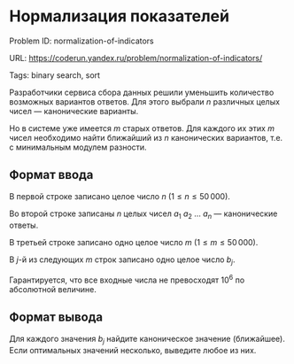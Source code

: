 # Нормализация показателей

Problem ID: normalization-of-indicators

URL: https://coderun.yandex.ru/problem/normalization-of-indicators/

Tags: binary search, sort

Разработчики сервиса сбора данных решили уменьшить количество возможных вариантов ответов. Для этого выбрали $n$ различных целых чисел — канонические варианты.

Но в системе уже имеется $m$ старых ответов. Для каждого их этих $m$ чисел необходимо найти ближайший из $n$ канонических вариантов, т.е. с минимальным модулем разности.


## Формат ввода

В первой строке записано целое число $n$ ($1 \le n \le 50\,000$).

Во второй строке записаны $n$ целых чисел $a_1$ $a_2$ … $a_n$ — канонические ответы.

В третьей строке записано одно целое число $m$ ($1 \le m \le 50\,000$).

В $j$-й из следующих $m$ строк записано одно целое число $b_{j}$.

Гарантируется, что все входные числа не превосходят $10^{6}$ по абсолютной величине.


## Формат вывода

Для каждого значения $b_j$ найдите каноническое значение (ближайшее). Если оптимальных значений несколько, выведите любое из них.


